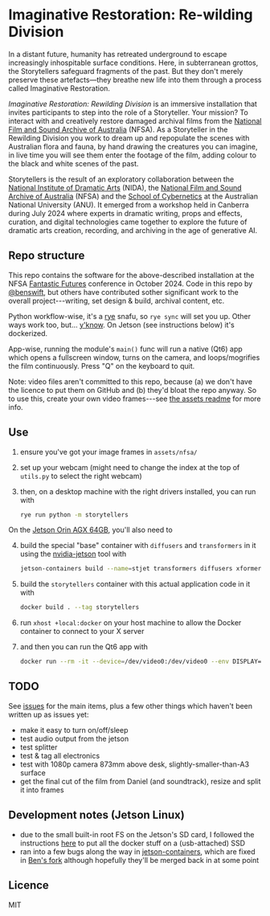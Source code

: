 # Imaginative Restoration: Re-wilding Division

In a distant future, humanity has retreated underground to escape increasingly
inhospitable surface conditions. Here, in subterranean grottos, the Storytellers
safeguard fragments of the past. But they don't merely preserve these
artefacts—they breathe new life into them through a process called Imaginative
Restoration.

_Imaginative Restoration: Rewilding Division_ is an immersive installation that
invites participants to step into the role of a Storyteller. Your mission? To
interact with and creatively restore damaged archival films from the
[National Film and Sound Archive of Australia](https://www.nfsa.gov.au/) (NFSA).
As a Storyteller in the Rewilding Division you work to dream up and repopulate
the scenes with Australian flora and fauna, by hand drawing the creatures you
can imagine, in live time you will see them enter the footage of the film,
adding colour to the black and white scenes of the past.

Storytellers is the result of an exploratory collaboration between the
[National Institute of Dramatic Arts](https://www.nida.edu.au) (NIDA), the
[National Film and Sound Archive of Australia](https://www.nfsa.gov.au/) (NFSA)
and the [School of Cybernetics](https://cybernetics.anu.edu.au) at the
Australian National University (ANU). It emerged from a workshop held in
Canberra during July 2024 where experts in dramatic writing, props and effects,
curation, and digital technologies came together to explore the future of
dramatic arts creation, recording, and archiving in the age of generative AI.

## Repo structure

This repo contains the software for the above-described installation at the NFSA
[Fantastic Futures](https://www.nfsa.gov.au/fantastic-futures-conference-canberra-2024)
conference in October 2024. Code in this repo by
[@benswift](https://github.com/benswift), but others have contributed sother
significant work to the overall project---writing, set design & build, archival
content, etc.

Python workflow-wise, it's a [rye](https://rye.astral.sh) snafu, so `rye sync`
will set you up. Other ways work too, but... [y'know](https://xkcd.com/1987/).
On Jetson (see instructions below) it's dockerized.

App-wise, running the module's `main()` func will run a native (Qt6) app which
opens a fullscreen window, turns on the camera, and loops/mogrifies the film
continuously. Press "Q" on the keyboard to quit.

Note: video files aren't committed to this repo, because (a) we don't have the
licence to put them on GitHub and (b) they'd bloat the repo anyway. So to use
this, create your own video frames---see [the assets readme](/assets/README.md)
for more info.

## Use

1. ensure you've got your image frames in `assets/nfsa/`
2. set up your webcam (might need to change the index at the top of `utils.py`
   to select the right webcam)
3. then, on a desktop machine with the right drivers installed, you can run with

   ```sh
   rye run python -m storytellers
   ```

On the
[Jetson Orin AGX 64GB](https://www.nvidia.com/content/dam/en-zz/Solutions/gtcf21/jetson-orin/nvidia-jetson-agx-orin-technical-brief.pdf),
you'll also need to

4. build the special "base" container with `diffusers` and `transformers` in it
   using the [nvidia-jetson](https://github.com/dusty-nv/jetson-containers) tool
   with

   ```sh
   jetson-containers build --name=stjet transformers diffusers xformers torch_tensorrt
   ```

5. build the `storytellers` container with this actual application code in it
   with

   ```sh
   docker build . --tag storytellers
   ```

6. run `xhost +local:docker` on your host machine to allow the Docker container to connect to your X server

7. and then you can run the Qt6 app with

   ```sh
   docker run --rm -it --device=/dev/video0:/dev/video0 --env DISPLAY=$DISPLAY --volume /tmp/.X11-unix:/tmp/.X11-unix storytellers
   ```

## TODO

See [issues](https://github.com/ANUcybernetics/storytellers/issues) for the main
items, plus a few other things which haven't been written up as issues yet:

- make it easy to turn on/off/sleep
- test audio output from the jetson
- test splitter
- test & tag all electronics
- test with 1080p camera 873mm above desk, slightly-smaller-than-A3 surface
- get the final cut of the film from Daniel (and soundtrack), resize and split
  it into frames

## Development notes (Jetson Linux)

- due to the small built-in root FS on the Jetson's SD card, I followed the
  instructions [here](https://www.jetson-ai-lab.com/tips_ssd-docker.html) to put
  all the docker stuff on a (usb-attached) SSD
- ran into a few bugs along the way in
  [jetson-containers](https://github.com/dusty-nv/jetson-containers/issues/654),
  which are fixed in
  [Ben's fork](https://github.com/benswift/jetson-containers/) although
  hopefully they'll be merged back in at some point

## Licence

MIT

